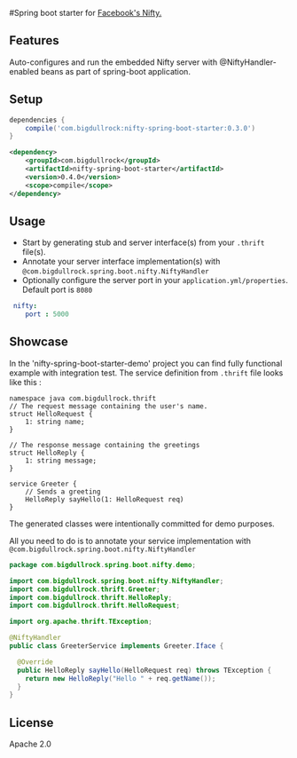 
#Spring boot starter for [Facebook's Nifty.](https://github.com/facebook/nifty)


## Features
Auto-configures and run the embedded Nifty server with @NiftyHandler-enabled beans as part of spring-boot application.

## Setup
```gradle
dependencies {
    compile('com.bigdullrock:nifty-spring-boot-starter:0.3.0')
}
```
```xml
<dependency>
    <groupId>com.bigdullrock</groupId>
    <artifactId>nifty-spring-boot-starter</artifactId>
    <version>0.4.0</version>
    <scope>compile</scope>
</dependency>
```

## Usage
* Start by generating stub and server interface(s) from your `.thrift` file(s).
* Annotate your server interface implementation(s) with `@com.bigdullrock.spring.boot.nifty.NiftyHandler`
* Optionally configure the server port in your `application.yml/properties`. Default port is `8080`

```yaml
 nifty:
    port : 5000
```

## Showcase
In the 'nifty-spring-boot-starter-demo' project you can find fully functional example with integration test.
The service definition from `.thrift` file looks like this :
```thrift
namespace java com.bigdullrock.thrift
// The request message containing the user's name.
struct HelloRequest {
    1: string name;
}

// The response message containing the greetings
struct HelloReply {
    1: string message;
}

service Greeter {
    // Sends a greeting
    HelloReply sayHello(1: HelloRequest req)
}
```
The generated classes were intentionally  committed for demo purposes.

All you need to do is to annotate your service implementation with `@com.bigdullrock.spring.boot.nifty.NiftyHandler`

```java
package com.bigdullrock.spring.boot.nifty.demo;

import com.bigdullrock.spring.boot.nifty.NiftyHandler;
import com.bigdullrock.thrift.Greeter;
import com.bigdullrock.thrift.HelloReply;
import com.bigdullrock.thrift.HelloRequest;

import org.apache.thrift.TException;

@NiftyHandler
public class GreeterService implements Greeter.Iface {

  @Override
  public HelloReply sayHello(HelloRequest req) throws TException {
    return new HelloReply("Hello " + req.getName());
  }
}
```

## License
Apache 2.0

